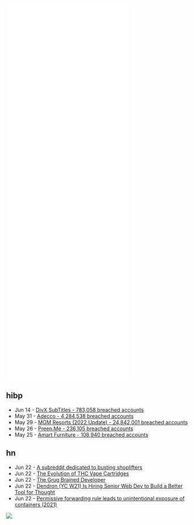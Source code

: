![Metrics](https://raw.githubusercontent.com/phixion/phixion/master/metrics.svg)

## hibp

<!--
for https://github.com/phixion/phixion/blob/main/.github/workflows/feeds.yml
-->
<!--START_SECTION:haveibeenpwnd-->
- Jun 14 - [DivX SubTitles - 783,058 breached accounts](https://haveibeenpwned.com/PwnedWebsites#DivXSubTitles)
- May 31 - [Adecco - 4,284,538 breached accounts](https://haveibeenpwned.com/PwnedWebsites#Adecco)
- May 29 - [MGM Resorts (2022 Update) - 24,842,001 breached accounts](https://haveibeenpwned.com/PwnedWebsites#MGM2022Update)
- May 26 - [Preen.Me - 236,105 breached accounts](https://haveibeenpwned.com/PwnedWebsites#PreenMe)
- May 25 - [Amart Furniture - 108,940 breached accounts](https://haveibeenpwned.com/PwnedWebsites#AmartFurniture)
<!--END_SECTION:haveibeenpwnd-->

## hn

<!--
for https://github.com/phixion/phixion/blob/main/.github/workflows/feeds.yml
-->
<!--START_SECTION:hn-->
- Jun 22 - [A subreddit dedicated to busting shoplifters](https://www.inputmag.com/culture/loss-prevention-theft-shoplifting-security-subreddit)
- Jun 22 - [The Evolution of THC Vape Cartridges](https://gentlemantoker.com/blogs/liquid-gold-evolution-thc-vape-cartridges)
- Jun 22 - [The Grug Brained Developer](https://grugbrain.dev/)
- Jun 22 - [Dendron (YC W21) Is Hiring Senior Web Dev to Build a Better Tool for Thought](https://wiki.dendron.so/notes/BtTEc9Kp7IbB1zKNh35pI)
- Jun 22 - [Permissive forwarding rule leads to unintentional exposure of containers (2021)](https://gist.github.com/guns/1dc1742dce690eb560a3a2d7581a9632)
<!--END_SECTION:hn-->

<!--
for https://yhype.me
-->
![](https://hit.yhype.me/github/profile?user_id=13013670)
